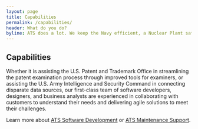 ```yaml
---
layout: page
title: Capabilities
permalink: /capabilities/
header: What do you do?
byline: ATS does a lot. We keep the Navy efficient, a Nuclear Plant safer and we also develop software.
---
```


## Capabilities

Whether it is assisting the U.S. Patent and Trademark Office in streamlining the patent examination process through improved tools for examiners, or assisting the U.S. Army Intelligence and Security Command in connecting disparate data sources, our first-class team of software developers, designers, and business analysts are experienced in collaborating with customers to understand their needs and delivering agile solutions to meet their challenges.

Learn more about [ATS Software Development]({{site.baseurl}}/software-development.html) or [ATS Maintenance Support]({{site.baseurl}}/maintenance-support.html).